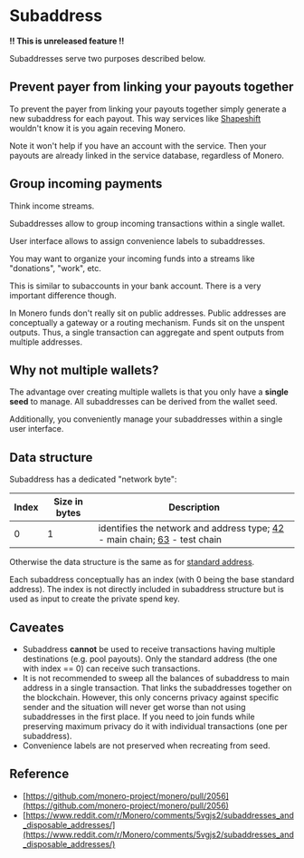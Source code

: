 # Subaddress

**!! This is unreleased feature !!**

Subaddresses serve two purposes described below.

## Prevent payer from linking your payouts together

To prevent the payer from linking your payouts together simply generate a new subaddress for each payout.
This way services like [Shapeshift](https://shapeshift.io) wouldn't know it is you again receving Monero.

Note it won't help if you have an account with the service. Then your payouts are already linked in the service database, regardless of Monero.

## Group incoming payments

Think income streams.

Subaddresses allow to group incoming transactions within a single wallet.

User interface allows to assign convenience labels to subaddresses.

You may want to organize your incoming funds into a streams like "donations", "work", etc.

This is similar to subaccounts in your bank account. There is a very important difference though.

In Monero funds don't really sit on public addresses. Public addresses are conceptually a gateway or a routing mechanism. Funds sit on the unspent outputs. Thus, a single transaction can aggregate and spent outputs from multiple addresses.

## Why not multiple wallets?

The advantage over creating multiple wallets is that you only have a **single seed** to manage.
All subaddresses can be derived from the wallet seed.

Additionally, you conveniently manage your subaddresses within a single user interface.

## Data structure

Subaddress has a dedicated "network byte":

Index       | Size in bytes    | Description
------------|------------------|-------------------------------------------------------------
0           | 1                | identifies the network and address type; [42](https://github.com/monero-project/monero/blob/784f7b07f05a645d43f62ed3a9cefda4b0c57825/src/cryptonote_config.h#L153) - main chain; [63](https://github.com/monero-project/monero/blob/784f7b07f05a645d43f62ed3a9cefda4b0c57825/src/cryptonote_config.h#L167) - test chain

Otherwise the data structure is the same as for [standard address](public-address/standard-address).

Each subaddress conceptually has an index (with 0 being the base standard address).
The index is not directly included in subaddress structure but is used as input to create the private spend key.

## Caveates

* Subaddress **cannot** be used to receive transactions having multiple destinations (e.g. pool payouts). Only the standard address (the one with index == 0) can receive such transactions.
* It is not recommended to sweep all the balances of subaddress to main address in a single transaction. That links the subaddresses together on the blockchain. However, this only concerns privacy against specific sender and the situation will never get worse than not using subaddresses in the first place. If you need to join funds while preserving maximum privacy do it with individual transactions (one per subaddress).
* Convenience labels are not preserved when recreating from seed.

## Reference

* [https://github.com/monero-project/monero/pull/2056](https://github.com/monero-project/monero/pull/2056)
* [https://www.reddit.com/r/Monero/comments/5vgjs2/subaddresses_and_disposable_addresses/](https://www.reddit.com/r/Monero/comments/5vgjs2/subaddresses_and_disposable_addresses/)
